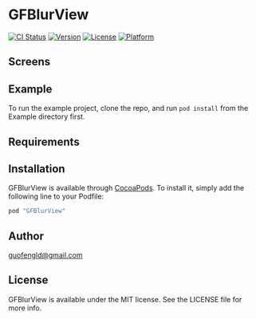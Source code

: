 # GFBlurView

[![CI Status](http://img.shields.io/travis/guofengld@gmail.com/GFBlurView.svg?style=flat)](https://travis-ci.org/guofengld@gmail.com/GFBlurView)
[![Version](https://img.shields.io/cocoapods/v/GFBlurView.svg?style=flat)](http://cocoapods.org/pods/GFBlurView)
[![License](https://img.shields.io/cocoapods/l/GFBlurView.svg?style=flat)](http://cocoapods.org/pods/GFBlurView)
[![Platform](https://img.shields.io/cocoapods/p/GFBlurView.svg?style=flat)](http://cocoapods.org/pods/GFBlurView)

## Screens


## Example

To run the example project, clone the repo, and run `pod install` from the Example directory first.

## Requirements

## Installation

GFBlurView is available through [CocoaPods](http://cocoapods.org). To install
it, simply add the following line to your Podfile:

```ruby
pod "GFBlurView"
```

## Author

guofengld@gmail.com

## License

GFBlurView is available under the MIT license. See the LICENSE file for more info.
